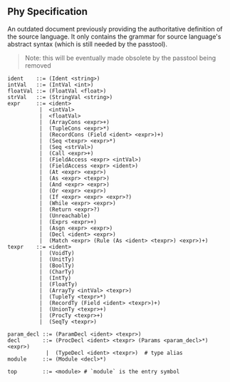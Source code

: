 ## Phy Specification

An outdated document previously providing the authoritative definition of the
source language. It only contains the grammar for source language's abstract
syntax (which is still needed by the passtool).

> Note: this will be eventually made obsolete by the passtool being removed

```grammar
ident    ::= (Ident <string>)
intVal   ::= (IntVal <int>)
floatVal ::= (FloatVal <float>)
strVal   ::= (StringVal <string>)
expr     ::= <ident>
          |  <intVal>
          |  <floatVal>
          |  (ArrayCons <expr>+)
          |  (TupleCons <expr>*)
          |  (RecordCons (Field <ident> <expr>)+)
          |  (Seq <texpr> <expr>*)
          |  (Seq <strVal>)
          |  (Call <expr>+)
          |  (FieldAccess <expr> <intVal>)
          |  (FieldAccess <expr> <ident>)
          |  (At <expr> <expr>)
          |  (As <expr> <texpr>)
          |  (And <expr> <expr>)
          |  (Or <expr> <expr>)
          |  (If <expr> <expr> <expr>?)
          |  (While <expr> <expr>)
          |  (Return <expr>?)
          |  (Unreachable)
          |  (Exprs <expr>+)
          |  (Asgn <expr> <expr>)
          |  (Decl <ident> <expr>)
          |  (Match <expr> (Rule (As <ident> <texpr>) <expr>)+)
texpr    ::= <ident>
          |  (VoidTy)
          |  (UnitTy)
          |  (BoolTy)
          |  (CharTy)
          |  (IntTy)
          |  (FloatTy)
          |  (ArrayTy <intVal> <texpr>)
          |  (TupleTy <texpr>*)
          |  (RecordTy (Field <ident> <texpr>)+)
          |  (UnionTy <texpr>+)
          |  (ProcTy <texpr>+)
          |  (SeqTy <texpr>)

param_decl ::= (ParamDecl <ident> <texpr>)
decl       ::= (ProcDecl <ident> <texpr> (Params <param_decl>*) <expr>)
            |  (TypeDecl <ident> <texpr>)  # type alias
module     ::= (Module <decl>*)

top        ::= <module> # `module` is the entry symbol
```
